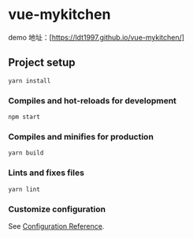 # vue-mykitchen

demo 地址：[https://ldt1997.github.io/vue-mykitchen/]

## Project setup

```
yarn install
```

### Compiles and hot-reloads for development

```
npm start
```

### Compiles and minifies for production

```
yarn build
```

### Lints and fixes files

```
yarn lint
```

### Customize configuration

See [Configuration Reference](https://cli.vuejs.org/config/).
